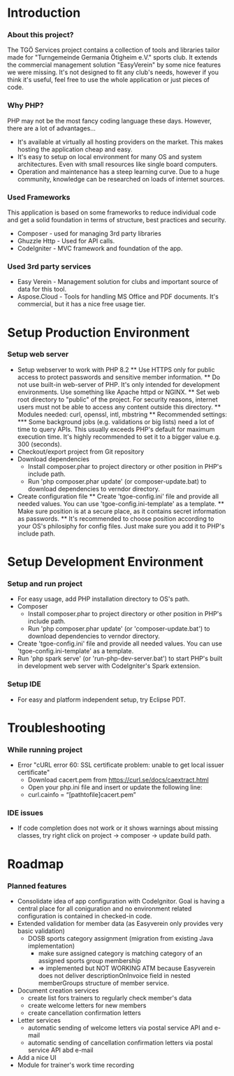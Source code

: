 # Introduction
### About this project?
The TGÖ Services project contains a collection of tools and libraries tailor made for "Turngemeinde Germania Ötigheim e.V." sports club. It extends the commercial management solution "EasyVerein" by some nice features we were missing.
It's not designed to fit any club's needs, however if you think it's useful, feel free to use the whole application or just pieces of code.

### Why PHP?
PHP may not be the most fancy coding language these days. However, there are a lot of advantages...
* It's available at virtually all hosting providers on the market. This makes hosting the application cheap and easy.
* It's easy to setup on local environment for many OS and system architectures. Even with small resources like single board computers.
* Operation and maintenance has a steep learning curve. Due to a huge community, knowledge can be researched on loads of internet sources.

### Used Frameworks
This application is based on some frameworks to reduce individual code and get a solid foundation in terms of structure, best practices and security.
* Composer - used for managing 3rd party libraries
* Ghuzzle Http - Used for API calls.
* CodeIgniter - MVC framework and foundation of the app.

### Used 3rd party services
* Easy Verein - Management solution for clubs and important source of data for this tool.
* Aspose.Cloud - Tools for handling MS Office and PDF documents. It's commercial, but it has a nice free usage tier.

# Setup Production Environment
### Setup web server
* Setup webserver to work with PHP 8.2
** Use HTTPS only for public access to protect passwords and sensitive member information.
** Do not use built-in web-server of PHP. It's only intended for development environments. Use something like Apache httpd or NGINX.
** Set web root directory to "public" of the project. For security reasons, internet users must not be able to access any content outside this directory.
** Modules needed: curl, openssl, intl, mbstring
** Recommended settings:
*** Some background jobs (e.g. validations or big lists) need a lot of time to query APIs. This usually exceeds PHP's default for maximum execution time. It's highly recommended to set it to a bigger value e.g. 300 (seconds).
* Checkout/export project from Git repository
* Download dependencies
	* Install composer.phar to project directory or other position in PHP's include path.
	* Run 'php composer.phar update' (or composer-update.bat) to download dependencies to verndor directory.
* Create configuration file
** Create 'tgoe-config.ini' file and provide all needed values. You can use 'tgoe-config.ini-template' as a template.
** Make sure position is at a secure place, as it contains secret information as passwords.
** It's recommended to choose position according to your OS's philosiphy for config files. Just make sure you add it to PHP's include path.

# Setup Development Environment
### Setup and run project
* For easy usage, add PHP installation directory to OS's path.
* Composer
	* Install composer.phar to project directory or other position in PHP's include path.
	* Run 'php composer.phar update' (or 'composer-update.bat') to download dependencies to verndor directory.
* Create 'tgoe-config.ini' file and provide all needed values. You can use 'tgoe-config.ini-template' as a template.
* Run 'php spark serve' (or 'run-php-dev-server.bat') to start PHP's built in development web server with CodeIgniter's Spark extension. 

### Setup IDE
* For easy and platform independent setup, try Eclipse PDT.


# Troubleshooting
### While running project

* Error "cURL error 60: SSL certificate problem: unable to get local issuer certificate"
	* Download cacert.pem from https://curl.se/docs/caextract.html
	* Open your php.ini file and insert or update the following line:
	* curl.cainfo = “[pathtofile]cacert.pem”

### IDE issues
* If code completion does not work or it shows warnings about missing classes, try right click on project -> composer -> update build path.

# Roadmap
### Planned features
* Consolidate idea of app configuration with CodeIgnitor. Goal is having a central place for all coniguration and no environment related configuration is contained in checked-in code.
* Extended validation for member data (as Easyverein only provides very basic validation)
	* DOSB sports category assignment (migration from existing Java implementation)
		* make sure assigned category is matching category of an assigned sports group membership 
		* => implemented but NOT WORKING ATM because Easyverein does not deliver descriptionOnInvoice field in nested memberGroups structure of member service.
* Document creation services
	* create list fors trainers to regularly check member's data
	* create welcome letters for new members
	* create cancellation confirmation letters
* Letter services
	* automatic sending of welcome letters via postal service API and e-mail
	* automatic sending of cancellation confirmation letters via postal service API abd e-mail
* Add a nice UI
* Module for trainer's work time recording
